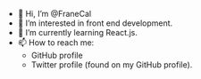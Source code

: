 - 👋 Hi, I’m @FraneCal
- 👀 I’m interested in front end development.
- 🌱 I’m currently learning React.js.
- 📫 How to reach me: 
  - GitHub profile
  - Twitter profile (found on my GitHub profile).

<!---
FraneCal/FraneCal is a ✨ special ✨ repository because its `README.md` (this file) appears on your GitHub profile.
You can click the Preview link to take a look at your changes.
--->
